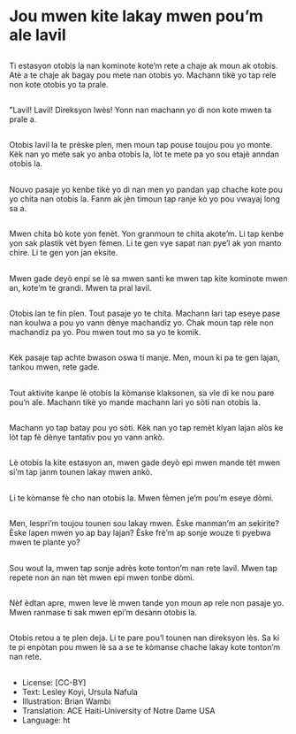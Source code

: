 # Jou mwen kite lakay mwen pou’m ale lavil

##
Ti estasyon otobis la nan kominote kote’m rete a chaje ak moun ak otobis. Atè a te chaje ak bagay pou mete nan otobis yo. Machann tikè yo tap rele non kote otobis yo ta prale.

##
"Lavil! Lavil! Direksyon lwès! Yonn nan machann yo di non kote mwen ta prale a.

##
Otobis lavil la te prèske plen, men moun tap pouse toujou pou yo monte. Kèk nan yo mete sak yo anba otobis la, lòt te mete pa yo sou etajè anndan otobis la.

##
Nouvo pasaje yo kenbe tikè yo di nan men yo pandan yap chache kote pou yo chita nan otobis la. Fanm ak jèn timoun tap ranje kò yo pou vwayaj long sa a.

##
Mwen chita bò kote yon fenèt. Yon granmoun te chita akote’m. Li tap kenbe yon sak plastik vèt byen fèmen. Li te gen vye sapat nan pye’l ak yon manto chire. Li te gen yon jan eksite.

##
Mwen gade deyò enpi se lè sa mwen santi ke mwen tap kite kominote mwen an, kote’m te grandi. Mwen ta pral lavil.

##
Otobis lan te fin plen. Tout pasaje yo te chita. Machann lari tap eseye pase nan koulwa a pou yo vann dènye machandiz yo. Chak moun tap rele non machandiz pa yo. Pou mwen tout mo sa yo te komik.

##
Kèk pasaje tap achte bwason oswa ti manje. Men, moun ki pa te gen lajan, tankou mwen, rete gade.

##
Tout aktivite kanpe lè otobis la kòmanse klaksonen, sa vle di ke nou pare pou’n ale. Machann tikè yo mande machann lari yo sòti nan otobis la.

##
Machann yo tap batay pou yo sòti. Kèk nan yo tap remèt klyan lajan alòs ke lòt tap fè dènye tantativ pou yo vann ankò.

##
Lè otobis la kite estasyon an, mwen gade deyò epi mwen mande tèt mwen si’m tap janm tounen lakay mwen ankò.

##
Li te kòmanse fè cho nan otobis la. Mwen fèmen je’m pou’m eseye dòmi.

##
Men, lespri’m toujou tounen sou lakay mwen. Èske manman’m an sekirite? Èske lapen mwen yo ap bay lajan? Èske frè’m ap sonje wouze ti pyebwa mwen te plante yo?

##
Sou wout la, mwen tap sonje adrès kote tonton’m nan rete lavil. Mwen tap repete non an nan tèt mwen epi mwen tonbe dòmi.

##
Nèf èdtan apre, mwen leve lè mwen tande yon moun ap rele non pasaje yo. Mwen ranmase ti sak mwen epi’m desann otobis la.

##
Otobis retou a te plen deja. Li te pare pou’l tounen nan direksyon lès. Sa ki te pi enpòtan pou mwen lè sa a se te kòmanse chache lakay kote tonton’m nan rete.

##
* License: [CC-BY]
* Text: Lesley Koyi, Ursula Nafula
* Illustration: Brian Wambi
* Translation: ACE Haiti-University of Notre Dame USA
* Language: ht
